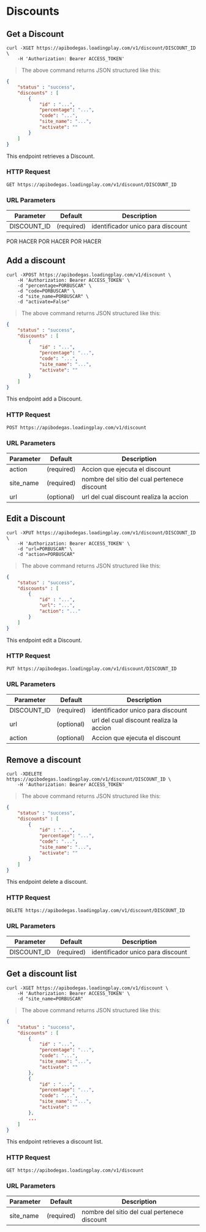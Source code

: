 # Discounts

## Get a Discount

```shell
curl -XGET https://apibodegas.loadingplay.com/v1/discount/DISCOUNT_ID \
    -H 'Authorization: Bearer ACCESS_TOKEN'
```

> The above command returns JSON structured like this:

```json
{
    "status" : "success",
    "discounts" : [
        {
            "id" : "...",
            "percentage": "...",
            "code": "...",
            "site_name": "...",
            "activate": ""
        }
    ]
}
```

This endpoint retrieves a Discount.

### HTTP Request

`GET https://apibodegas.loadingplay.com/v1/discount/DISCOUNT_ID`

### URL Parameters

Parameter     | Default    | Description
---------     | -------    | -----------
DISCOUNT_ID   | (required) | identificador unico para discount


POR HACER POR HACER POR HACER

## Add a discount

```shell
curl -XPOST https://apibodegas.loadingplay.com/v1/discount \
    -H 'Authorization: Bearer ACCESS_TOKEN' \
    -d "percentage=PORBUSCAR" \
    -d "code=PORBUSCAR" \
    -d "site_name=PORBUSCAR" \
    -d "activate=False"
```

> The above command returns JSON structured like this:

```json
{
    "status" : "success",
    "discounts" : [
        {
            "id" : "...",
            "percentage": "...",
            "code": "...",
            "site_name": "...",
            "activate": ""
        }
    ]
}
```

This endpoint add a Discount.

### HTTP Request

`POST https://apibodegas.loadingplay.com/v1/discount`

### URL Parameters

Parameter | Default    | Description
--------- | -------    | -----------
action    | (required) | Accion que ejecuta el discount
site_name | (required) | nombre del sitio del cual pertenece discount
url       | (optional) | url del cual discount realiza la accion



## Edit a Discount

```shell
curl -XPUT https://apibodegas.loadingplay.com/v1/discount/DISCOUNT_ID \
    -H 'Authorization: Bearer ACCESS_TOKEN' \
    -d "url=PORBUSCAR" \
    -d "action=PORBUSCAR"

```

> The above command returns JSON structured like this:

```json
{
    "status" : "success",
    "discounts" : [
        {
            "id" : "...",
            "url": "...",
            "action": "..."
        }
    ]
}
```

This endpoint edit a Discount.

### HTTP Request

`PUT https://apibodegas.loadingplay.com/v1/discount/DISCOUNT_ID`

### URL Parameters

Parameter | Default    | Description
--------- | -------    | -----------
DISCOUNT_ID   | (required) | identificador unico para discount
url       | (optional) | url del cual discount realiza la accion
action    | (optional) | Accion que ejecuta el discount




## Remove a discount

```shell
curl -XDELETE https://apibodegas.loadingplay.com/v1/discount/DISCOUNT_ID \
    -H 'Authorization: Bearer ACCESS_TOKEN'
```

> The above command returns JSON structured like this:

```json
{
    "status" : "success",
    "discounts" : [
        {
            "id" : "...",
            "percentage": "...",
            "code": "...",
            "site_name": "...",
            "activate": ""
        }
    ]
}
```

This endpoint delete a discount.

### HTTP Request

`DELETE https://apibodegas.loadingplay.com/v1/discount/DISCOUNT_ID`

### URL Parameters

Parameter | Default    | Description
--------- | -------    | -----------
DISCOUNT_ID   | (required) | identificador unico para discount




## Get a discount list

```shell
curl -XGET https://apibodegas.loadingplay.com/v1/discount \
    -H 'Authorization: Bearer ACCESS_TOKEN' \
    -d "site_name=PORBUSCAR"
```

> The above command returns JSON structured like this:

```json
{
    "status" : "success",
    "discounts" : [
        {
            "id" : "...",
            "percentage": "...",
            "code": "...",
            "site_name": "...",
            "activate": ""
        },
        {
            "id" : "...",
            "percentage": "...",
            "code": "...",
            "site_name": "...",
            "activate": ""
        },
        ...
    ]
}
```

This endpoint retrieves a discount list.

### HTTP Request

`GET https://apibodegas.loadingplay.com/v1/discount`

### URL Parameters

Parameter | Default    | Description
--------- | -------    | -----------
site_name | (required) | nombre del sitio del cual pertenece discount
